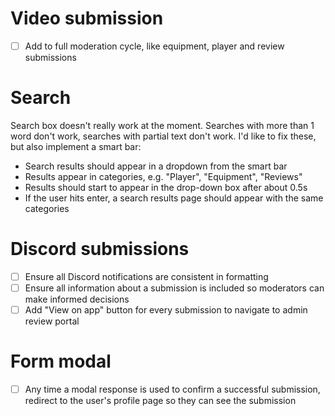 # Video submission
- [ ] Add to full moderation cycle, like equipment, player and review submissions

# Search
Search box doesn't really work at the moment. Searches with more than 1 word don't work, searches with partial text don't work. I'd like to fix these, but also implement a smart bar:

- Search results should appear in a dropdown from the smart bar
- Results appear in categories, e.g. "Player", "Equipment", "Reviews"
- Results should start to appear in the drop-down box after about 0.5s
- If the user hits enter, a search results page should appear with the same categories

# Discord submissions
- [ ] Ensure all Discord notifications are consistent in formatting
- [ ] Ensure all information about a submission is included so moderators can make informed decisions
- [ ] Add "View on app" button for every submission to navigate to admin review portal

# Form modal
- [ ] Any time a modal response is used to confirm a successful submission, redirect to the user's profile page so they can see the submission
